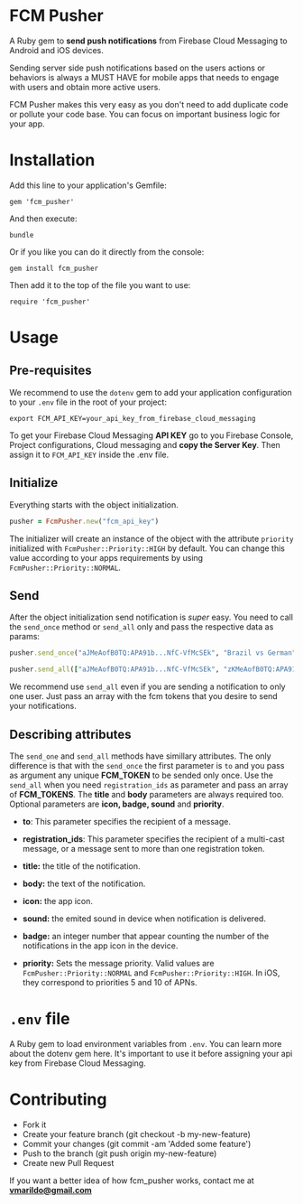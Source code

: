 # FCM Pusher
A Ruby gem to **send push notifications** from Firebase Cloud Messaging to Android and iOS devices.

Sending server side push notifications based on the users actions or behaviors is always a MUST HAVE for mobile apps that needs to engage with users and obtain more active users.

FCM Pusher makes this very easy as you don't need to add duplicate code or pollute your code base. You can focus on
important business logic for your app.

# Installation
Add this line to your application's Gemfile:
```
gem 'fcm_pusher'
```

And then execute:
```
bundle
```

Or if you like you can do it directly from the console:
 ```
 gem install fcm_pusher
 ```

Then add it to the top of the file you want to use:
```
require 'fcm_pusher'
```

# Usage

## Pre-requisites
We recommend to use the `dotenv` gem to add your application configuration to your `.env` file in the root of your project:
```
export FCM_API_KEY=your_api_key_from_firebase_cloud_messaging
```
To get your Firebase Cloud Messaging **API KEY** go to you Firebase Console, Project configurations, Cloud messaging and **copy the Server Key**. Then assign it to `FCM_API_KEY` inside the .env file.

## Initialize
Everything starts with the object initialization.
```ruby
pusher = FcmPusher.new("fcm_api_key")
```
The initializer will create an instance of the object with the attribute `priority` initialized with `FcmPusher::Priority::HIGH` by default. You can change this value according to your apps requirements by using `FcmPusher::Priority::NORMAL`. 

## Send 
After the object initialization send notification is *super* easy. You need to call the `send_once` method or `send_all` only and pass the respective data as params:

```ruby
pusher.send_once("aJMeAofB0TQ:APA91b...NfC-VfMcSEk", "Brazil vs German", "You see the 1 - 7 result in the game???", { badge: 1, priority: FcmPusher::Priority::HIGH })
```
```ruby
pusher.send_all(["aJMeAofB0TQ:APA91b...NfC-VfMcSEk", "zKMeAofB0TQ:APA91b...NfC-VfMcSEk"], "Brazil vs German", "You see the 1 - 7 result in the game???", { badge: 1, priority: FcmPusher::Priority::HIGH })
```
We recommend use `send_all` even if you are sending a notification to only one user. Just pass an array with the fcm tokens that you desire to send your notifications.

## Describing attributes
The `send_one` and `send_all` methods have simillary attributes. The only difference is that with the `send_once` the first parameter is `to` and you pass as argument any unique **FCM_TOKEN** to be sended only once. Use the `send_all` when you need `registration_ids` as parameter and pass an array of **FCM_TOKENS**. The **title** and **body** parameters are always required too. Optional parameters are **icon, badge, sound** and **priority**.

* **to**: This parameter specifies the recipient of a message.
* **registration_ids**: This parameter specifies the recipient of a multi-cast message, or a message sent to more than one registration token.
* **title:** the title of the notification.
* **body:** the text of the notification.
* **icon:** the app icon.

* **sound:** the emited sound in device when notification is delivered.
* **badge:** an integer number that appear counting the number of the notifications in the app icon in the device. 
* **priority:** Sets the message priority. Valid values are `FcmPusher::Priority::NORMAL` and `FcmPusher::Priority::HIGH`. In iOS, they correspond to priorities 5 and 10 of APNs.

# `.env` file
A Ruby gem to load environment variables from `.env`. You can learn more about the dotenv gem here. It's important to use it before assigning your api key from Firebase Cloud Messaging.

# Contributing

* Fork it
* Create your feature branch (git checkout -b my-new-feature)
* Commit your changes (git commit -am 'Added some feature')
* Push to the branch (git push origin my-new-feature)
* Create new Pull Request

If you want a better idea of how fcm_pusher works, contact me at **vmarildo@gmail.com**
